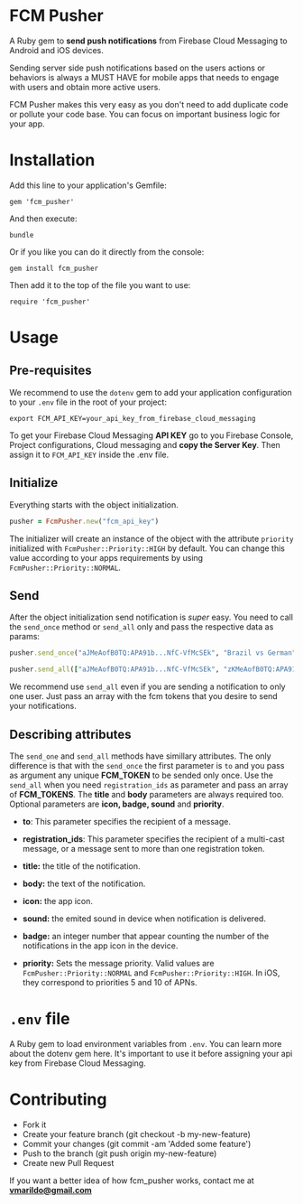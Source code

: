 # FCM Pusher
A Ruby gem to **send push notifications** from Firebase Cloud Messaging to Android and iOS devices.

Sending server side push notifications based on the users actions or behaviors is always a MUST HAVE for mobile apps that needs to engage with users and obtain more active users.

FCM Pusher makes this very easy as you don't need to add duplicate code or pollute your code base. You can focus on
important business logic for your app.

# Installation
Add this line to your application's Gemfile:
```
gem 'fcm_pusher'
```

And then execute:
```
bundle
```

Or if you like you can do it directly from the console:
 ```
 gem install fcm_pusher
 ```

Then add it to the top of the file you want to use:
```
require 'fcm_pusher'
```

# Usage

## Pre-requisites
We recommend to use the `dotenv` gem to add your application configuration to your `.env` file in the root of your project:
```
export FCM_API_KEY=your_api_key_from_firebase_cloud_messaging
```
To get your Firebase Cloud Messaging **API KEY** go to you Firebase Console, Project configurations, Cloud messaging and **copy the Server Key**. Then assign it to `FCM_API_KEY` inside the .env file.

## Initialize
Everything starts with the object initialization.
```ruby
pusher = FcmPusher.new("fcm_api_key")
```
The initializer will create an instance of the object with the attribute `priority` initialized with `FcmPusher::Priority::HIGH` by default. You can change this value according to your apps requirements by using `FcmPusher::Priority::NORMAL`. 

## Send 
After the object initialization send notification is *super* easy. You need to call the `send_once` method or `send_all` only and pass the respective data as params:

```ruby
pusher.send_once("aJMeAofB0TQ:APA91b...NfC-VfMcSEk", "Brazil vs German", "You see the 1 - 7 result in the game???", { badge: 1, priority: FcmPusher::Priority::HIGH })
```
```ruby
pusher.send_all(["aJMeAofB0TQ:APA91b...NfC-VfMcSEk", "zKMeAofB0TQ:APA91b...NfC-VfMcSEk"], "Brazil vs German", "You see the 1 - 7 result in the game???", { badge: 1, priority: FcmPusher::Priority::HIGH })
```
We recommend use `send_all` even if you are sending a notification to only one user. Just pass an array with the fcm tokens that you desire to send your notifications.

## Describing attributes
The `send_one` and `send_all` methods have simillary attributes. The only difference is that with the `send_once` the first parameter is `to` and you pass as argument any unique **FCM_TOKEN** to be sended only once. Use the `send_all` when you need `registration_ids` as parameter and pass an array of **FCM_TOKENS**. The **title** and **body** parameters are always required too. Optional parameters are **icon, badge, sound** and **priority**.

* **to**: This parameter specifies the recipient of a message.
* **registration_ids**: This parameter specifies the recipient of a multi-cast message, or a message sent to more than one registration token.
* **title:** the title of the notification.
* **body:** the text of the notification.
* **icon:** the app icon.

* **sound:** the emited sound in device when notification is delivered.
* **badge:** an integer number that appear counting the number of the notifications in the app icon in the device. 
* **priority:** Sets the message priority. Valid values are `FcmPusher::Priority::NORMAL` and `FcmPusher::Priority::HIGH`. In iOS, they correspond to priorities 5 and 10 of APNs.

# `.env` file
A Ruby gem to load environment variables from `.env`. You can learn more about the dotenv gem here. It's important to use it before assigning your api key from Firebase Cloud Messaging.

# Contributing

* Fork it
* Create your feature branch (git checkout -b my-new-feature)
* Commit your changes (git commit -am 'Added some feature')
* Push to the branch (git push origin my-new-feature)
* Create new Pull Request

If you want a better idea of how fcm_pusher works, contact me at **vmarildo@gmail.com**
